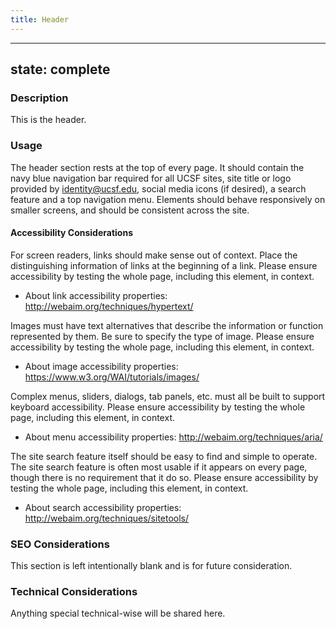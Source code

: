 ```yaml
---
title: Header
---
```


---
state: complete
---

### Description
This is the header.

### Usage
The header section rests at the top of every page. It should contain the navy blue navigation bar required for all UCSF sites, site title or logo provided by identity@ucsf.edu, social media icons (if desired), a search feature and a top navigation menu. Elements should behave responsively on smaller screens, and should be consistent across the site.

#### Accessibility Considerations
For screen readers, links should make sense out of context. Place the distinguishing information of links at the beginning of a link. Please ensure accessibility by testing the whole page, including this element, in context.

* About link accessibility properties: http://webaim.org/techniques/hypertext/

Images must have text alternatives that describe the information or function represented by them. Be sure to specify the type of image. Please ensure accessibility by testing the whole page, including this element, in context.

* About image accessibility properties: https://www.w3.org/WAI/tutorials/images/

Complex menus, sliders, dialogs, tab panels, etc. must all be built to support keyboard accessibility. Please ensure accessibility by testing the whole page, including this element, in context.

* About menu accessibility properties: http://webaim.org/techniques/aria/

The site search feature itself should be easy to find and simple to operate. The site search feature is often most usable if it appears on every page, though there is no requirement that it do so. Please ensure accessibility by testing the whole page, including this element, in context.

 * About search accessibility properties: http://webaim.org/techniques/sitetools/

### SEO Considerations
This section is left intentionally blank and is for future consideration.

### Technical Considerations
Anything special technical-wise will be shared here.
